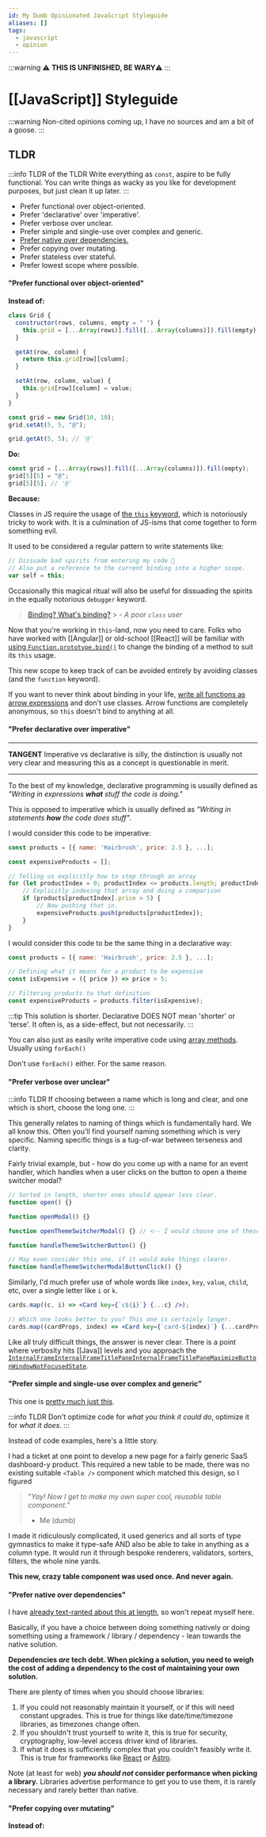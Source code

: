 ```yaml
---
id: My Dumb Opinionated JavaScript Styleguide
aliases: []
tags:
  - javascript
  - opinion
---
```


:::warning
⚠️ **THIS IS UNFINISHED, BE WARY**⚠️
:::

# [[JavaScript]] Styleguide

:::warning
Non-cited opinions coming up, I have no sources and am a bit of a goose.
:::

## TLDR

:::info TLDR of the TLDR
Write everything as `const`, aspire to be fully functional.
You can write things as wacky as you like for development purposes, but just clean it up later.
:::

- Prefer functional over object-oriented.
- Prefer 'declarative' over 'imperative'.
- Prefer verbose over unclear.
- Prefer simple and single-use over complex and generic.
- [Prefer native over dependencies.](Don't%20Use%20Lodash)
- Prefer copying over mutating.
- Prefer stateless over stateful.
- Prefer lowest scope where possible.

#### "Prefer functional over object-oriented"

**Instead of:**

```js
class Grid {
  constructor(rows, columns, empty = " ") {
    this.grid = [...Array(rows)].fill([...Array(columns)]).fill(empty);
  }

  getAt(row, column) {
    return this.grid[row][column];
  }

  setAt(row, column, value) {
    this.grid[row][column] = value;
  }
}

const grid = new Grid(10, 10);
grid.setAt(5, 5, "@");

grid.getAt(5, 5); // '@'
```

**Do:**

```js
const grid = [...Array(rows)].fill([...Array(columns)]).fill(empty);
grid[5][5] = "@";
grid[5][5]; // '@'
```

**Because:**

Classes in JS require the usage of [the `this` keyword](https://developer.mozilla.org/en-US/docs/Web/JavaScript/Reference/Operators/this), which is notoriously tricky to work with. It is a culmination of JS-isms that come together to form something evil.

It used to be considered a regular pattern to write statements like:

```js
// Dissuade bad spirits from entering my code 👻
// Also put a reference to the current binding into a higher scope.
var self = this;
```

Occasionally this magical ritual will also be useful for dissuading the spirits in the equally notorious `debugger` keyword.

> [Binding? What's binding?](https://developer.mozilla.org/en-US/docs/Glossary/Binding) > _- A poor `class` user_

Now that you're working in `this`-land, now you need to care.
Folks who have worked with [[Angular]] or old-school [[React]] will be familiar with [using `Function.prototype.bind()`](https://developer.mozilla.org/en-US/docs/Web/JavaScript/Reference/Global_objects/Function/bind) to change the binding of a method to suit its `this` usage.

This new scope to keep track of can be avoided entirely by avoiding classes (and the `function` keyword).

If you want to never think about binding in your life, [write all functions as arrow expressions](https://developer.mozilla.org/en-US/docs/Web/JavaScript/Reference/Functions/Arrow_functions) and don't use classes.
Arrow functions are completely anonymous, so `this` doesn't bind to anything at all.

#### "Prefer declarative over imperative"

---

**TANGENT**
Imperative vs declarative is silly, the distinction is usually not very clear and measuring this as a concept is questionable in merit.

---

To the best of my knowledge, declarative programming is usually defined as _"Writing in expressions **what** stuff the code is doing."_

This is opposed to imperative which is usually defined as _"Writing in statements **how** the code does stuff"_.

I would consider this code to be imperative:

```js
const products = [{ name: 'Hairbrush', price: 2.5 }, ...];

const expensiveProducts = [];

// Telling us explicitly how to step through an array
for (let productIndex = 0; productIndex <= products.length; productIndex++) {
	// Explicitly indexing that array and doing a comparison
	if (products[productIndex].price > 5) {
		// Now pushing that in.
		expensiveProducts.push(products[productIndex]);
	}
}
```

I would consider this code to be the same thing in a declarative way:

```js
const products = [{ name: 'Hairbrush', price: 2.5 }, ...];

// Defining what it means for a product to be expensive
const isExpensive = ({ price }) => price > 5;

// Filtering products to that definition
const expensiveProducts = products.filter(isExpensive);
```

:::tip
This solution is shorter. Declarative DOES NOT mean 'shorter' or 'terse'. It often is, as a side-effect, but not necessarily.
:::

You can also just as easily write imperative code using [array methods](../Arrays). Usually using `forEach()`

Don't use `forEach()` either. For the same reason.

#### "Prefer verbose over unclear"

:::info TLDR
If choosing between a name which is long and clear, and one which is short, choose the long one.
:::

This generally relates to naming of things which is fundamentally hard. We all know this.
Often you'll find yourself naming something which is very specific. Naming specific things is a tug-of-war between terseness and clarity.

Fairly trivial example, but - how do you come up with a name for an event handler, which handles when a user clicks on the button to open a theme switcher modal?

```js
// Sorted in length, shorter ones should appear less clear.
function open() {}

function openModal() {}

function openThemeSwitcherModal() {} // <-- I would choose one of these.

function handleThemeSwitcherButton() {}

// May even consider this one, if it would make things clearer.
function handleThemeSwitcherModalButtonClick() {}
```

Similarly, I'd much prefer use of whole words like `index`, `key`, `value`, `child`, etc, over a single letter like `i` or `k`.

```jsx
cards.map((c, i) => <Card key={`c${i}`} {...c} />);

// Which one looks better to you? This one is certainly longer.
cards.map((cardProps, index) => <Card key={`card-${index}`} {...cardProps} />);
```

Like all truly difficult things, the answer is never clear.
There is a point where verbosity hits [[Java]] levels and you approach the [`InternalFrameInternalFrameTitlePaneInternalFrameTitlePaneMaximizeButtonWindowNotFocusedState`](https://github.com/zxlooong/jdk16045/blob/master/com/sun/java/swing/plaf/nimbus/InternalFrameInternalFrameTitlePaneInternalFrameTitlePaneMaximizeButtonWindowNotFocusedState.java).

#### "Prefer simple and single-use over complex and generic"

This one is [pretty much just this](http://c2.com/xp/YouArentGonnaNeedIt.html).

:::info TLDR
Don't optimize code for _what you think it could do_, optimize it for _what it does_.
:::

Instead of code examples, here's a little story.

I had a ticket at one point to develop a new page for a fairly generic SaaS dashboard-y product.
This required a new table to be made, there was no existing suitable `<Table />` component which matched this design, so I figured

> "_Yay! Now I get to make my own super cool, reusable table component._"
>
> - Me (dumb)

I made it ridiculously complicated, it used generics and all sorts of type gymnastics to make it type-safe AND also be able to take in anything as a column type. It would run it through bespoke renderers, validators, sorters, filters, the whole nine yards.

**This new, crazy table component was used once. And never again.**

#### "Prefer native over dependencies"

I have [already text-ranted about this at length](Don't%20Use%20Lodash), so won't repeat myself here.

Basically, if you have a choice between doing something natively or doing something using a framework / library / dependency - lean towards the native solution.

**Dependencies _are_ tech debt. When picking a solution, you need to weigh the cost of adding a dependency to the cost of maintaining your own solution.**

There are plenty of times when you should choose libraries:

1. If you could not reasonably maintain it yourself, or if this will need constant upgrades. This is true for things like date/time/timezone libraries, as timezones change often.
2. If you shouldn't trust yourself to write it, this is true for security, cryptography, low-level access driver kind of libraries.
3. If what it does is sufficiently complex that you couldn't feasibly write it. This is true for frameworks like [React](../React) or [Astro](...Astro).

Note (at least for web) **_you should not_ consider performance when picking a library.** Libraries advertise performance to get you to use them, it is rarely necessary and rarely better than native.

#### "Prefer copying over mutating"

**Instead of:**

```js

```
